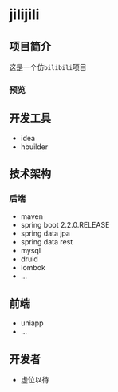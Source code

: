# jilijili

## 项目简介

这是一个仿`bilibili`项目

### 预览



## 开发工具
- idea
- hbuilder

## 技术架构

### 后端
- maven
- spring boot 2.2.0.RELEASE
- spring data jpa
- spring data rest
- mysql
- druid
- lombok
- ...

## 前端
- uniapp
- ...

## 开发者

- 虚位以待

